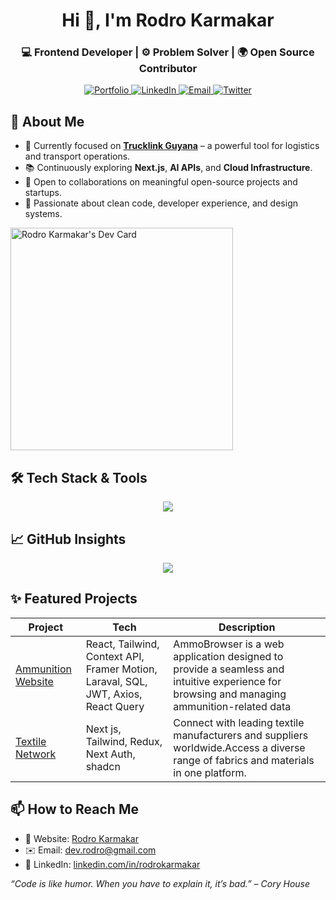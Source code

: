 <!-- GitHub Profile README -->

<!-- Hero Section -->
<h1 align="center">Hi 👋, I'm Rodro Karmakar</h1>
<h3 align="center">💻 Frontend Developer | ⚙️ Problem Solver | 🌍 Open Source Contributor</h3>

<p align="center">
  <a href="https://rodro.vercel.app" target="_blank">
    <img alt="Portfolio" src="https://img.shields.io/badge/Portfolio-%230A66C2.svg?style=for-the-badge&logo=firefox&logoColor=white" />
  </a>
  <a href="https://linkedin.com/in/rodrokarmakar" target="_blank">
    <img alt="LinkedIn" src="https://img.shields.io/badge/LinkedIn-%230077B5.svg?style=for-the-badge&logo=linkedin&logoColor=white" />
  </a>
  <a href="mailto:dev.rodro@gmail.com">
    <img alt="Email" src="https://img.shields.io/badge/Gmail-D14836?style=for-the-badge&logo=gmail&logoColor=white" />
  </a>
  <a href="https://medium.com/@dev.rodro" target="_blank">
    <img alt="Twitter" src="https://img.shields.io/badge/Medium-12100E?style=for-the-badge&logo=medium&logoColor=white" />
  </a>
</p>


## 🚀 About Me

- 🎯 Currently focused on **[Trucklink Guyana](https://craigharlequin-next-js.vercel.app)** – a powerful tool for logistics and transport operations.
- 📚 Continuously exploring **Next.js**, **AI APIs**, and **Cloud Infrastructure**.
- 🤝 Open to collaborations on meaningful open-source projects and startups.
- 🧠 Passionate about clean code, developer experience, and design systems.

<a href="https://app.daily.dev/rodrokarmakar"><img src="https://api.daily.dev/devcards/v2/9VMcwFLiE9r1TIWP2Gbyh.png?type=default&r=71w" width="356" alt="Rodro Karmakar's Dev Card"/></a>

## 🛠️ Tech Stack & Tools

<p align="center">
  <img src="https://skillicons.dev/icons?i=html,css,js,ts,react,nextjs,redux,nodejs,express,mongodb,firebase,tailwind,bootstrap,figma,git,github,vscode,postman" />
</p>



## 📈 GitHub Insights

<p align="center">
  <img src="https://github-readme-activity-graph.vercel.app/graph?username=KarmakarCoder&theme=react-dark&hide_border=true" />
</p>



## ✨ Featured Projects

| Project | Tech | Description |
|--------|------|-------------|
| [Ammunition Website](https://ammobrowser.com/) | React, Tailwind, Context API, Framer Motion, Laraval, SQL, JWT, Axios, React Query | AmmoBrowser is a web application designed to provide a seamless and intuitive experience for browsing and managing ammunition-related data |
| [Textile Network](https://thetextilenetwork.com) | Next js, Tailwind, Redux, Next Auth, shadcn | Connect with leading textile manufacturers and suppliers worldwide.Access a diverse range of fabrics and materials in one platform. |





## 📫 How to Reach Me

- 🔗 Website: [Rodro Karmakar](https://rodro.vercel.app)
- ✉️ Email: [dev.rodro@gmail.com](dev.rodro@gmail.com)
- 💼 LinkedIn: [linkedin.com/in/rodrokarmakar](https://linkedin.com/in/rodrokarmakar)



_“Code is like humor. When you have to explain it, it’s bad.” – Cory House_

